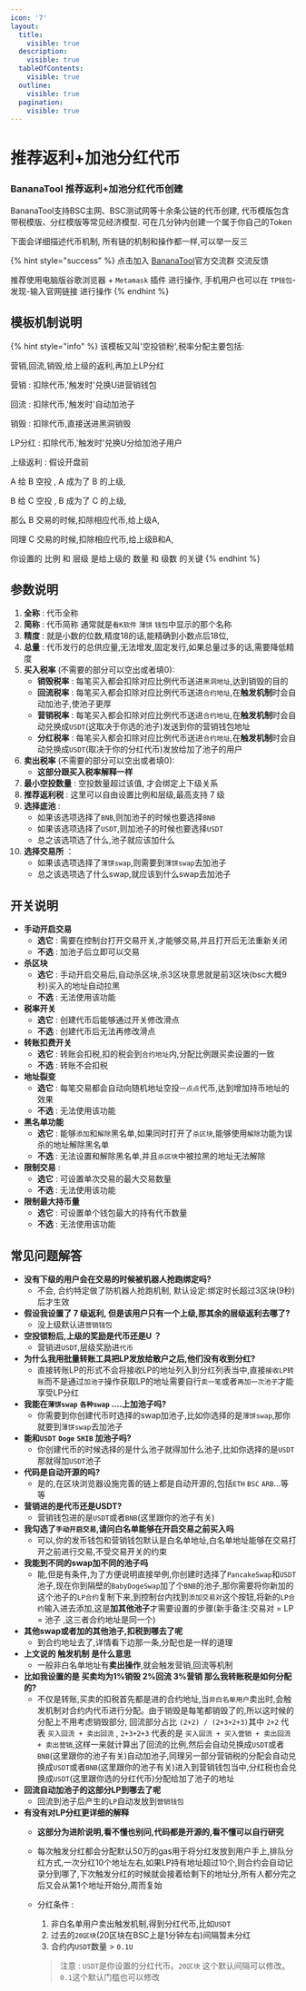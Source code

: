 ```yaml
---
icon: '7'
layout:
  title:
    visible: true
  description:
    visible: true
  tableOfContents:
    visible: true
  outline:
    visible: true
  pagination:
    visible: true
---
```


# 推荐返利+加池分红代币

### BananaTool 推荐返利+加池分红代币创建  <a href="#fatsale-wu-shui-mo-ban-dai-bi-chuang-jian" id="fatsale-wu-shui-mo-ban-dai-bi-chuang-jian"></a>

BananaTool支持BSC主网、BSC测试网等十余条公链的代币创建, 代币模版包含带税模版、分红模版等常见经济模型. 可在几分钟内创建一个属于你自己的Token

下面会详细描述代币机制, 所有链的机制和操作都一样,可以举一反三

{% hint style="success" %}
点击加入 [BananaTool](https://t.me/BananaTools)官方交流群 交流反馈

推荐使用电脑版谷歌浏览器 + `Metamask` 插件 进行操作, 手机用户也可以在 `TP钱包`-发现-输入官网链接 进行操作
{% endhint %}

## 模板机制说明 <a href="#mo-ban-ji-zhi-shuo-ming-ke-you-hua" id="mo-ban-ji-zhi-shuo-ming-ke-you-hua"></a>

{% hint style="info" %}
该模板又叫'空投锁粉',税率分配主要包括:&#x20;

营销,回流,销毁,给上级的返利,再加上LP分红



营销 : 扣除代币,'触发时'兑换U进营销钱包&#x20;

回流 : 扣除代币,'触发时'自动加池子&#x20;

销毁 : 扣除代币,直接送进黑洞销毁&#x20;

LP分红 : 扣除代币,'触发时'兑换U分给加池子用户&#x20;

上级返利 : 假设开盘前&#x20;

A 给 B 空投 , A 成为了 B 的上级,&#x20;

B 给 C 空投 , B 成为了 C 的上级,&#x20;

那么 B 交易的时候,扣除相应代币,给上级A,&#x20;

同理 C 交易的时候,扣除相应代币,给上级B和A,&#x20;

你设置的 比例 和 层级 是给上级的 数量 和 级数 的关键
{% endhint %}

## 参数说明  <a href="#can-shu-shuo-ming" id="can-shu-shuo-ming"></a>

1. **全称** : 代币全称
2. **简称** : 代币简称 通常就是`看K软件` `薄饼` `钱包`中显示的那个名称
3. **精度** : 就是小数的位数,精度18的话,能精确到小数点后18位,
4. **总量** : 代币发行的总供应量,无法增发,固定发行,如果总量过多的话,需要降低精度
5. **买入税率** (不需要的部分可以空出或者填0):
   * **销毁税率** : 每笔买入都会扣除对应比例代币送进`黑洞地址`,达到销毁的目的
   * **回流税率** : 每笔买入都会扣除对应比例代币送进`合约地址`,在**触发机制**时会自动加池子,使池子更厚
   * **营销税率** : 每笔买入都会扣除对应比例代币送进`合约地址`,在**触发机制**时会自动兑换成`USDT`(这取决于你选的池子)发送到你的营销钱包地址
   * **分红税率** : 每笔买入都会扣除对应比例代币送进`合约地址`,在**触发机制**时会自动兑换成`USDT`(取决于你的分红代币)发放给加了池子的用户
6. **卖出税率** (不需要的部分可以空出或者填0):
   * **这部分跟买入税率解释一样**
7. **最小空投数量** : 空投数量超过该值, 才会绑定上下级关系
8. **推荐返利税** : 这里可以自由设置比例和层级,最高支持 7 级
9. **选择底池** :
   * 如果该选项选择了`BNB`,则加池子的时候也要选择`BNB`
   * 如果该选项选择了`USDT`,则加池子的时候也要选择`USDT`
   * 总之该选项选了什么,池子就应该加什么
10. **选择交易所** ：
    * 如果该选项选择了`薄饼swap`,则需要到`薄饼swap`去加池子
    * 总之该选项选了什么swap,就应该到什么swap去加池子

## 开关说明  <a href="#kai-guan-shuo-ming" id="kai-guan-shuo-ming"></a>

* **手动开启交易**
  * **选它** : 需要在控制台打开交易开关,才能够交易,并且打开后无法重新关闭
  * **不选** : 加池子后立即可以交易
* **杀区块**
  * **选它** : 手动开启交易后,自动杀区块,杀3区块意思就是前3区块(bsc大概9秒)买入的地址自动拉黑
  * **不选** : 无法使用该功能
* **税率开关**
  * **选它** : 创建代币后能够通过开关修改滑点
  * **不选** : 创建代币后无法再修改滑点
* **转账扣费开关**
  * **选它** : 转账会扣税,扣的税会到`合约地址`内,分配比例跟买卖设置的一致
  * **不选** : 转账不会扣税
* **地址裂变**
  * **选它** : 每笔交易都会自动向随机地址空投`一点点`代币,达到增加持币地址的效果
  * **不选** : 无法使用该功能
* **黑名单功能**
  * **选它** : 能够`添加`和`解除`黑名单,如果同时打开了`杀区块`,能够使用`解除`功能为误杀的地址解除黑名单
  * **不选** : 无法设置和解除黑名单,并且`杀区块`中被拉黑的地址无法解除
* **限制交易** :
  * **选它** : 可设置单次交易的最大交易数量
  * **不选** : 无法使用该功能
* **限制最大持币量**
  * **选它** : 可设置单个钱包最大的持有代币数量
  * **不选** : 无法使用该功能

## 常见问题解答  <a href="#chang-jian-wen-ti-jie-da" id="chang-jian-wen-ti-jie-da"></a>

* **没有下级的用户会在交易的时候被机器人抢跑绑定吗?**
  * 不会, 合约特定做了防机器人抢跑机制, 默认设定:绑定时长超过3区块(9秒)后才生效
* **假设我设置了 7 级返利, 但是该用户只有一个上级,那其余的层级返利去哪了?**
  * 没上级默认进`营销钱包`
* **空投锁粉后,上级的奖励是代币还是U ？**
  * 营销进`USDT`,层级奖励进`代币`
* **为什么我用批量转账工具把LP发放给散户之后,他们没有收到分红?**
  * 直接转账LP的形式不会将接收LP的地址列入到分红列表当中,直接`接收LP转账`而不是通过`加池子`操作获取LP的地址需要自行`卖一笔`或者`再加一次池子`才能享受LP分红
* **我能在`薄饼swap`** **`各种swap` ….上加池子吗?**
  * 你需要到你创建代币时选择的swap加池子,比如你选择的是`薄饼swap`,那你就要到`薄饼swap`去加池子
* **能和`USDT`** **`Doge`** **`SHIB` 加池子吗?**
  * 你创建代币的时候选择的是什么池子就得加什么池子,比如你选择的是`USDT`那就得加`USDT`池子
* **代码是自动开源的吗?**
  * 是的,在区块浏览器设施完善的链上都是自动开源的,包括`ETH` `BSC` `ARB`…等等
* **营销进的是代币还是USDT?**
  * 营销钱包进的是`USDT`或者`BNB`(这里跟你的池子有关)
* **我勾选了`手动开启交易`,请问白名单能够在开启交易之前买入吗**
  * 可以,你的发币钱包和营销钱包默认是白名单地址,白名单地址能够在交易打开之前进行交易,不受交易开关的约束
* **我能到不同的swap加不同的池子吗**
  * 能,但是有条件,为了方便说明直接举例,你创建时选择了`PancakeSwap`和`USDT`池子,现在你到隔壁的`BabyDogeSwap`加了个`BNB`的池子,那你需要将你新加的这个池子的`LP合约`复制下来,到控制台内找到`添加交易对`这个按钮,将新的`LP合约`输入进去添加,这是**加其他池子**才需要设置的步骤(新手备注:交易对 = LP = 池子 ,这三者合约地址是同一个)
* **其他swap或者加的其他池子,扣税到哪去了呢**
  * 到合约地址去了,详情看下边那一条,分配也是一样的道理
* **上文说的 触发机制 是什么意思**
  * 一般非白名单地址有**卖出操作**,就会触发营销,回流等机制
* **比如我设置的是 买卖均为1%销毁 2%回流 3%营销 那么我转账税是如何分配的?**
  * 不仅是转账,买卖的扣税首先都是进的合约地址,当`非白名单用户`卖出时,会触发机制对合约内代币进行分配。由于销毁是每笔都销毁了的,所以这时候的分配上不用考虑销毁部分, 回流部分占比 `(2+2) / (2+3+2+3)`其中 `2+2` 代表 `买入回流 + 卖出回流` , `2+3+2+3` 代表的是 `买入回流 + 买入营销 + 卖出回流 + 卖出营销`,这样一来就计算出了回流的比例,然后会自动兑换成`USDT`或者`BNB`(这里跟你的池子有关)自动加池子,同理另一部分营销税的分配会自动兑换成`USDT`或者`BNB`(这里跟你的池子有关)进入到营销钱包当中,分红税也会兑换成`USDT`(这里跟你选的分红代币)分配给加了池子的地址
* **回流自动加池子的这部分LP到哪去了呢**
  * 回流到池子后产生的`LP`自动发放到`营销钱包`
* **有没有对LP分红更详细的解释**
  * **这部分为进阶说明,看不懂也别问,代码都是开源的,看不懂可以自行研究**
  * 每次触发分红都会分配默认50万的gas用于将分红发放到用户手上,排队分红方式,一次分红10个地址左右,如果LP持有地址超过10个,则合约会自动记录分到哪了,下次触发分红的时候就会接着给剩下的地址分,所有人都分完之后又会从第1个地址开始分,周而复始
  *   分红条件 :

      1. 非白名单用户卖出触发机制,得到分红代币,比如`USDT`
      2. 过去的`20区块`(20区块在BSC上是1分钟左右)间隔暂未分红
      3. 合约内`USDT`数量 > `0.1U`

      > 注意 : `USDT`是你设置的分红代币。`20区块` 这个默认间隔可以修改。`0.1`这个默认门槛也可以修改
